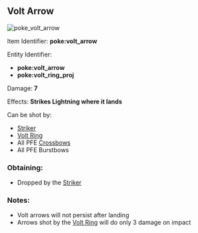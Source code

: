 ## Volt Arrow
![poke_volt_arrow](https://github.com/ItsMePok/PFE/assets/136857747/7b81571a-8e6b-4f10-b2b9-2e365962ec0e)

Item Identifier: **poke:volt_arrow**

Entity Identifier: 
* **poke:volt_arrow**
* **poke:volt_ring_proj**

Damage: **7**

Effects: **Strikes Lightning where it lands**

Can be shot by:
* [Striker](https://github.com/ItsMePok/PFE/wiki/Striker)
* [Volt Ring](https://github.com/ItsMePok/PFE/wiki/Volt-Ring)
* All PFE [Crossbows](https://github.com/ItsMePok/PFE/wiki/Weapons#crossbows)
* All PFE Burstbows

### Obtaining:
* Dropped by the [Striker](https://github.com/ItsMePok/PFE/wiki/Striker)

### Notes:
* Volt arrows will not persist after landing
* Arrows shot by the [Volt Ring](https://github.com/ItsMePok/PFE/wiki/Volt-Ring) will do only 3 damage on impact